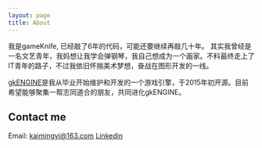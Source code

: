 ```yaml
---
layout: page
title: About
---
```


我是gameKnife, 已经敲了6年的代码，可能还要继续再敲几十年。
其实我曾经是一名文艺青年，我妈想让我学会弹钢琴，我自己想成为一个画家。不料最终走上了IT青年的路子，不过我依旧怀揣美术梦想，奋战在图形开发的一线。

[gkENGINE](https://github.com/gameknife/gkEngine)是我从毕业开始维护和开发的一个游戏引擎，于2015年初开源。目前希望能够聚集一帮志同道合的朋友，共同进化gkENGINE。

## Contact me

Email: kaimingyi@163.com
[Linkedin](https://www.linkedin.com/in/kaimingyi)



